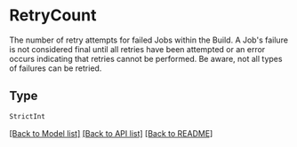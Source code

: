 # RetryCount

The number of retry attempts for failed Jobs within the Build. A Job's failure is not considered final until
all retries have been attempted or an error occurs indicating that retries cannot be performed. Be aware,
not all types of failures can be retried.


## Type
```python
StrictInt
```


[[Back to Model list]](../../../README.md#models-v2-link) [[Back to API list]](../../../README.md#apis-v2-link) [[Back to README]](../../../README.md)
